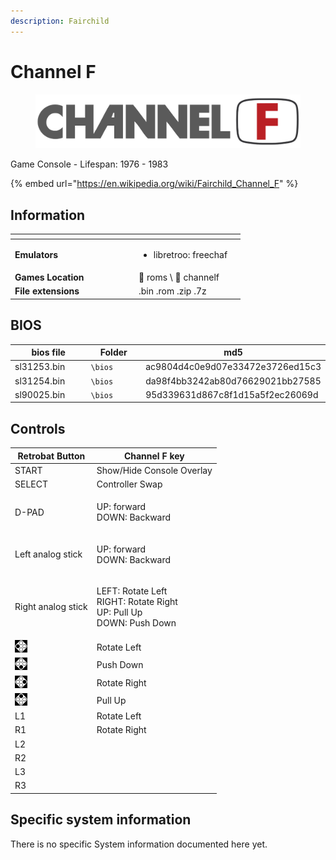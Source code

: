 ```yaml
---
description: Fairchild
---
```


# Channel F

<div align="left">

<figure><img src="https://raw.githubusercontent.com/fabricecaruso/es-theme-carbon/52ff37c9e265587d006945a2ba695b5a962b3a3d/art/logos/channelf.svg" alt=""><figcaption></figcaption></figure>

</div>

Game Console - Lifespan: 1976 - 1983

{% embed url="https://en.wikipedia.org/wiki/Fairchild_Channel_F" %}

## Information

<table data-header-hidden><thead><tr><th width="184"></th><th></th><th data-hidden></th></tr></thead><tbody><tr><td><strong>Emulators</strong></td><td><ul><li>libretroo: freechaf</li></ul></td><td></td></tr><tr><td><strong>Games Location</strong></td><td><span data-gb-custom-inline data-tag="emoji" data-code="1f4c1">📁</span> roms \ <span data-gb-custom-inline data-tag="emoji" data-code="1f4c2">📂</span> channelf</td><td></td></tr><tr><td><strong>File extensions</strong></td><td>.bin .rom .zip .7z</td><td></td></tr></tbody></table>

## BIOS

<table><thead><tr><th width="209.55555555555557">bios file</th><th width="189">Folder</th><th>md5</th></tr></thead><tbody><tr><td>sl31253.bin</td><td><code>\bios</code></td><td>ac9804d4c0e9d07e33472e3726ed15c3</td></tr><tr><td>sl31254.bin</td><td><code>\bios</code></td><td>da98f4bb3242ab80d76629021bb27585</td></tr><tr><td>sl90025.bin</td><td><code>\bios</code></td><td>95d339631d867c8f1d15a5f2ec26069d</td></tr></tbody></table>

## Controls

| Retrobat Button                                | Channel F key                                                                     |
| ---------------------------------------------- | --------------------------------------------------------------------------------- |
| START                                          | Show/Hide Console Overlay                                                         |
| SELECT                                         | Controller Swap                                                                   |
| D-PAD                                          | <p>UP: forward<br>DOWN: Backward</p>                                              |
| Left analog stick                              | <p>UP: forward<br>DOWN: Backward</p>                                              |
| Right analog stick                             | <p>LEFT: Rotate Left<br>RIGHT: Rotate Right<br>UP: Pull Up<br>DOWN: Push Down</p> |
| ![](<../../../.gitbook/assets/image (43).png>) | Rotate Left                                                                       |
| ![](<../../../.gitbook/assets/image (25).png>) | Push Down                                                                         |
| ![](<../../../.gitbook/assets/image (11).png>) | Rotate Right                                                                      |
| ![](<../../../.gitbook/assets/image (45).png>) | Pull Up                                                                           |
| L1                                             | Rotate Left                                                                       |
| R1                                             | Rotate Right                                                                      |
| L2                                             |                                                                                   |
| R2                                             |                                                                                   |
| L3                                             |                                                                                   |
| R3                                             |                                                                                   |

## Specific system information

There is no specific System information documented here yet.
